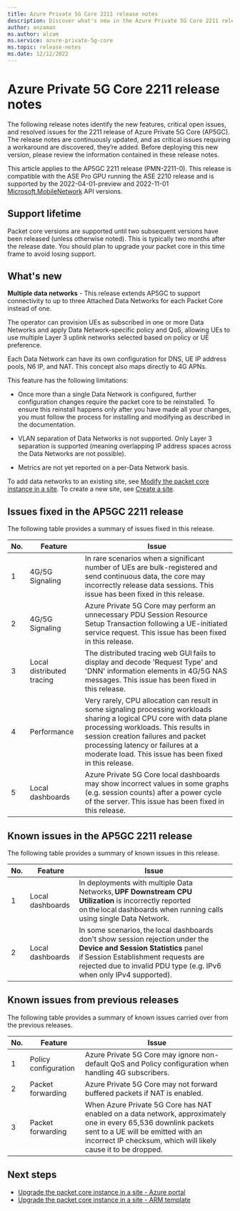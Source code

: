 ```yaml
---
title: Azure Private 5G Core 2211 release notes 
description: Discover what's new in the Azure Private 5G Core 2211 release
author: anzaman
ms.author: alzam
ms.service: azure-private-5g-core
ms.topic: release-notes
ms.date: 12/12/2022
---
```


# Azure Private 5G Core 2211 release notes

The following release notes identify the new features, critical open issues, and resolved issues for the 2211 release of Azure Private 5G Core (AP5GC). The release notes are continuously updated, and as critical issues requiring a workaround are discovered, they’re added. Before deploying this new version, please review the information contained in these release notes.  

This article applies to the AP5GC 2211 release (PMN-2211-0). This release is compatible with the ASE Pro GPU running the ASE 2210 release and is supported by the 2022-04-01-preview and 2022-11-01 [Microsoft.MobileNetwork](/rest/api/mobilenetwork) API versions.

## Support lifetime

Packet core versions are supported until two subsequent versions have been released (unless otherwise noted). This is typically two months after the release date. You should plan to upgrade your packet core in this time frame to avoid losing support.

## What's new

**Multiple data networks** - This release extends AP5GC to support connectivity to up to three Attached Data Networks for each Packet Core instead of one. 

The operator can provision UEs as subscribed in one or more Data Networks and apply Data Network-specific policy and QoS, allowing UEs to use multiple Layer 3 uplink networks selected based on policy or UE preference. 

Each Data Network can have its own configuration for DNS, UE IP address pools, N6 IP, and NAT. This concept also maps directly to 4G APNs. 

This feature has the following limitations: 

- Once more than a single Data Network is configured, further configuration changes require the packet core to be reinstalled. To ensure this reinstall happens only after you have made all your changes, you must follow the process for installing and modifying as described in the documentation.

- VLAN separation of Data Networks is not supported. Only Layer 3 separation is supported (meaning overlapping IP address spaces across the Data Networks are not possible). 

- Metrics are not yet reported on a per-Data Network basis.

To add data networks to an existing site, see [Modify the packet core instance in a site](modify-packet-core.md). To create a new site, see [Create a site](create-a-site.md).

## Issues fixed in the AP5GC 2211 release

The following table provides a summary of issues fixed in this release.

  |No.  |Feature  | Issue |
  |-----|-----|-----|
  | 1 | 4G/5G Signaling  | In rare scenarios when a significant number of UEs are bulk-registered and send continuous data, the core may incorrectly release data sessions. This issue has been fixed in this release.  |
  | 2 | 4G/5G Signaling  | Azure Private 5G Core may perform an unnecessary PDU Session Resource Setup Transaction following a UE-initiated service request. This issue has been fixed in this release.  |
  | 3 | Local distributed tracing  | The distributed tracing web GUI fails to display and decode 'Request Type' and 'DNN' information elements in 4G/5G NAS messages. This issue has been fixed in this release.  |
  | 4 | Performance | Very rarely, CPU allocation can result in some signaling processing workloads sharing a logical CPU core with data plane processing workloads. This results in session creation failures and packet processing latency or failures at a moderate load. This issue has been fixed in this release.  |
  | 5 | Local dashboards | Azure Private 5G Core local dashboards may show incorrect values in some graphs (e.g. session counts) after a power cycle of the server. This issue has been fixed in this release.  |

## Known issues in the AP5GC 2211 release

The following table provides a summary of known issues in this release.

  |No.  |Feature  | Issue |
  |-----|-----|-----|
  | 1 | Local dashboards | In deployments with multiple Data Networks, **UPF Downstream CPU Utilization** is incorrectly reported on the local dashboards when running calls using single Data Network.  | 
  | 2 | Local dashboards  | In some scenarios, the local dashboards don't show session rejection under the **Device and Session Statistics** panel if Session Establishment requests are rejected due to invalid PDU type (e.g. IPv6 when only IPv4 supported).   | 


## Known issues from previous releases

The following table provides a summary of known issues carried over from the previous releases. 

  |No.  |Feature  | Issue |
  |-----|-----|-----|
  | 1 | Policy configuration  | Azure Private 5G Core may ignore non-default QoS and Policy configuration when handling 4G subscribers.  | 
  | 2 | Packet forwarding  | Azure Private 5G Core may not forward buffered packets if NAT is enabled.   | 
  | 3 | Packet forwarding  | When Azure Private 5G Core has NAT enabled on a data network, approximately one in every 65,536 downlink packets sent to a UE will be emitted with an incorrect IP checksum, which will likely cause it to be dropped.  | 


## Next steps

- [Upgrade the packet core instance in a site - Azure portal](upgrade-packet-core-azure-portal.md)
- [Upgrade the packet core instance in a site - ARM template](upgrade-packet-core-arm-template.md)
